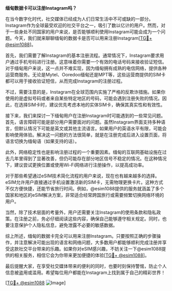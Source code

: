 **缅甸数据卡可以注册Instagram吗？**

在当今数字化时代，社交媒体已经成为人们日常生活中不可或缺的一部分。Instagram作为全球最受欢迎的社交平台之一，吸引了数以亿计的用户。然而，对于一些身处不同国家的用户来说，是否能够顺利使用Instagram可能会成为一个问题。今天，我们就来聊聊缅甸的数据卡是否可以用来注册Instagram[[TG💪+ @esim1088](https://t.me/s/esim1088)]。

首先，我们需要了解Instagram的基本注册流程。通常情况下，Instagram要求用户通过手机号码进行注册。这意味着你需要一个有效的电话号码来接收验证短信。对于缅甸用户来说，这一点并不难实现，因为缅甸拥有成熟的电信网络，提供各种运营商服务。无论是Mytel、Ooredoo缅甸还是MPT等，这些运营商提供的SIM卡都可以用于接收验证短信，从而完成Instagram的注册过程。

不过，需要注意的是，Instagram在全球范围内实施了严格的反欺诈措施。如果你使用的是虚拟号码或者来自某些特定地区的号码，可能会遇到注册失败的情况。因此，在选择SIM卡时，建议优先考虑本地的实体SIM卡，确保其真实性和有效性。

接下来，我们来探讨一下缅甸用户在注册Instagram时可能遇到的一些常见问题。首先，语言障碍可能是部分用户需要面对的问题。虽然Instagram界面支持多种语言，但默认情况下可能是英文或其他主流语言。如果用户的英语水平有限，可能会影响使用体验。解决这一问题的方法很简单，就是在注册完成后进入设置页面，将语言切换为缅甸语（如果支持的话）。

此外，网络稳定性也是影响注册过程的一个重要因素。缅甸的互联网基础设施在过去几年里得到了显著改善，但仍可能存在部分地区信号不稳定的情况。在这种情况下，建议尝试更换位置或使用Wi-Fi网络进行注册操作，以提高成功率。

对于那些希望通过eSIM技术简化流程的用户来说，现在也有越来越多的选择。eSIM允许用户直接通过手机设置激活新的SIM卡，无需物理更换卡片。这种方式不仅方便快捷，还能节省旅行时间。例如，@esim1088提供的服务就涵盖了多个国家和地区的eSIM解决方案，非常适合经常跨国旅行或需要频繁切换网络环境的用户。

当然，除了技术层面的考量外，用户还需要关注Instagram的使用条款和隐私政策。在注册之前，务必仔细阅读这些内容，确保自己能够遵守相关规定。同时，也要注意保护个人隐私信息，避免泄露不必要的敏感数据。

综上所述，缅甸的数据卡完全可以用来注册Instagram。只要按照正确的步骤操作，并注意解决可能出现的语言和网络问题，大多数用户都能够顺利完成注册并享受这款社交平台带来的乐趣。如果你对eSIM感兴趣，不妨关注一下@esim1088提供的相关服务，相信它会为你带来更加便捷的体验[[TG💪+ @esim1088](https://t.me/s/esim1088)]。

最后提醒大家，在享受社交媒体带来的便利的同时，也要时刻保持警惕，防止个人信息被盗用或滥用。希望每位用户都能在Instagram上找到属于自己的精彩世界！

[[TG💪+ @esim1088](https://t.me/s/esim1088) ![Image](https://i.postimg.cc/4NQfJmqS/Snipaste-2025-05-13-00-14-12.png)]